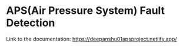 # APS(Air Pressure System) Fault Detection
Link to the documentation: https://deepanshu01apsproject.netlify.app/
